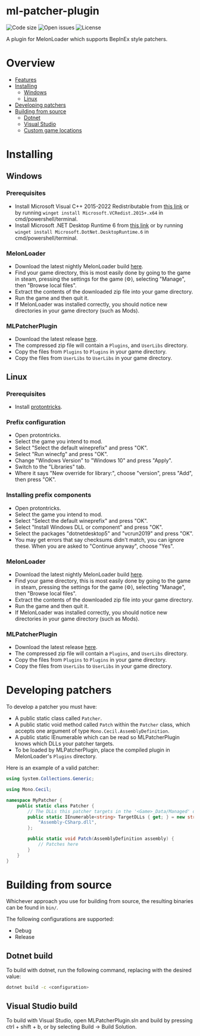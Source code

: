 # ml-patcher-plugin
![Code size](https://img.shields.io/github/languages/code-size/Kaden5480/ml-patcher-plugin?color=5c85d6)
![Open issues](https://img.shields.io/github/issues/Kaden5480/ml-patcher-plugin?color=d65c5c)
![License](https://img.shields.io/github/license/Kaden5480/ml-patcher-plugin?color=a35cd6)

A plugin for MelonLoader which supports BepInEx style patchers.

# Overview
- [Features](#features)
- [Installing](#installing)
    - [Windows](#windows)
    - [Linux](#linux)
- [Developing patchers](#developing-patchers)
- [Building from source](#building)
    - [Dotnet](#dotnet-build)
    - [Visual Studio](#visual-studio-build)
    - [Custom game locations](#custom-game-locations)

# Installing
## Windows
### Prerequisites
- Install Microsoft Visual C++ 2015-2022 Redistributable from
[this link](https://aka.ms/vs/17/release/vc_redist.x64.exe)
or by running `winget install Microsoft.VCRedist.2015+.x64` in cmd/powershell/terminal.
- Install Microsoft .NET Desktop Runtime 6 from
[this link](https://download.visualstudio.microsoft.com/download/pr/d0849e66-227d-40f7-8f7b-c3f7dfe51f43/37f8a04ab7ff94db7f20d3c598dc4d74/windowsdesktop-runtime-6.0.29-win-x64.exe)
or by running `winget install Microsoft.DotNet.DesktopRuntime.6` in cmd/powershell/terminal.

### MelonLoader
- Download the latest nightly MelonLoader build
[here](https://nightly.link/LavaGang/MelonLoader/workflows/build/alpha-development/MelonLoader.Windows.x64.CI.Release.zip).
- Find your game directory, this is most easily done by going to the game in steam,
  pressing the settings for the game (⚙️), selecting "Manage", then "Browse local files".
- Extract the contents of the downloaded zip file into your game directory.
- Run the game and then quit it.
- If MelonLoader was installed correctly, you should notice new directories
  in your game directory (such as Mods).

### MLPatcherPlugin
- Download the latest release
[here](https://github.com/Kaden5480/ml-patcher-plugin/releases).
- The compressed zip file will contain a `Plugins`, and `UserLibs` directory.
- Copy the files from `Plugins` to `Plugins` in your game directory.
- Copy the files from `UserLibs` to `UserLibs` in your game directory.

## Linux
### Prerequisites
- Install [protontricks](https://pkgs.org/download/protontricks).

### Prefix configuration
- Open protontricks.
- Select the game you intend to mod.
- Select "Select the default wineprefix" and press "OK".
- Select "Run winecfg" and press "OK".
- Change "Windows Version" to "Windows 10" and press "Apply".
- Switch to the "Libraries" tab.
- Where it says "New override for library:", choose "version", press "Add", then press "OK".

### Installing prefix components
- Open protontricks.
- Select the game you intend to mod.
- Select "Select the default wineprefix" and press "OK".
- Select "Install Windows DLL or component" and press "OK".
- Select the packages "dotnetdesktop5" and "vcrun2019" and press "OK".
- You may get errors that say checksums didn't match, you can ignore these. When
  you are asked to "Continue anyway", choose "Yes".

### MelonLoader
- Download the latest nightly MelonLoader build
[here](https://nightly.link/LavaGang/MelonLoader/workflows/build/alpha-development/MelonLoader.Windows.x64.CI.Release.zip).
- Find your game directory, this is most easily done by going to the game in steam,
  pressing the settings for the game (⚙️), selecting "Manage", then "Browse local files".
- Extract the contents of the downloaded zip file into your game directory.
- Run the game and then quit it.
- If MelonLoader was installed correctly, you should notice new directories
  in your game directory (such as Mods).

### MLPatcherPlugin
- Download the latest release
[here](https://github.com/Kaden5480/ml-patcher-plugin/releases).
- The compressed zip file will contain a `Plugins`, and `UserLibs` directory.
- Copy the files from `Plugins` to `Plugins` in your game directory.
- Copy the files from `UserLibs` to `UserLibs` in your game directory.

# Developing patchers
To develop a patcher you must have:
- A public static class called `Patcher`.
- A public static void method called `Patch` within the `Patcher` class, which accepts
  one argument of type `Mono.Cecil.AssemblyDefinition`.
- A public static IEnumerable<string>  which can be read so MLPatcherPlugin knows which
  DLLs your patcher targets.
- To be loaded by MLPatcherPlugin, place the compiled plugin in MelonLoader's `Plugins` directory.

Here is an example of a valid patcher:
```cs
using System.Collections.Generic;

using Mono.Cecil;

namespace MyPatcher {
    public static class Patcher {
        // The DLLs this patcher targets in the '<Game>_Data/Managed' directory
        public static IEnumerable<string> TargetDLLs { get; } = new string[] {
            "Assembly-CSharp.dll",
        };

        public static void Patch(AssemblyDefinition assembly) {
            // Patches here
        }
    }
}
```

# Building from source
Whichever approach you use for building from source, the resulting
binaries can be found in `bin/`.

The following configurations are supported:
- Debug
- Release

## Dotnet build
To build with dotnet, run the following command, replacing
<configuration> with the desired value:
```sh
dotnet build -c <configuration>
```

## Visual Studio build
To build with Visual Studio, open MLPatcherPlugin.sln and build by pressing ctrl + shift + b,
or by selecting Build -> Build Solution.
